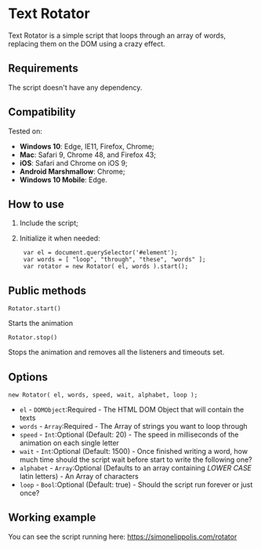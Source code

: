 # Text Rotator

Text Rotator is a simple script that loops through an array of words, replacing them on
the DOM using a crazy effect.

## Requirements

The script doesn't have any dependency.

## Compatibility

Tested on:
- __Windows 10__: Edge, IE11, Firefox, Chrome;
- __Mac__: Safari 9, Chrome 48, and Firefox 43;
- __iOS__: Safari and Chrome on iOS 9;
- __Android Marshmallow__: Chrome;
- __Windows 10 Mobile__: Edge.

## How to use

1. Include the script;
2. Initialize it when needed:

		var el = document.querySelector('#element');
		var words = [ "loop", "through", "these", "words" ];
		var rotator = new Rotator( el, words ).start();

## Public methods

	Rotator.start()

Starts the animation

	Rotator.stop()

Stops the animation and removes all the listeners and timeouts set.

## Options

	new Rotator( el, words, speed, wait, alphabet, loop );

* ```el``` - ```DOMObject```:Required - The HTML DOM Object that will contain the texts
* ```words``` - ```Array```:Required - The Array of strings you want to loop through
* ```speed``` - ```Int```:Optional (Default: 20) - The speed in milliseconds of the animation on each single letter
* ```wait``` - ```Int```:Optional (Default: 1500) - Once finished writing a word, how much time should the script wait before start to write the following one?
* ```alphabet``` - ```Array```:Optional (Defaults to an array containing  *LOWER CASE* latin letters) - An Array of characters
* ```loop``` - ```Bool```:Optional (Default: true) - Should the script run forever or just once?

## Working example

You can see the script running here: https://simonelippolis.com/rotator